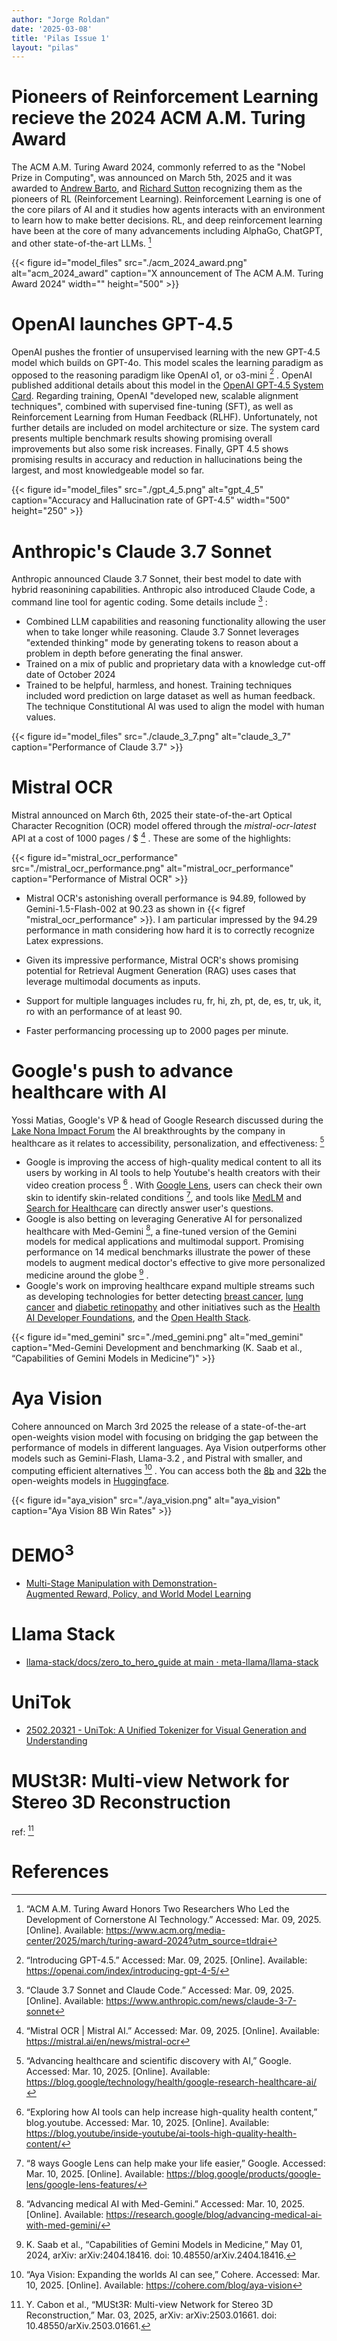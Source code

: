 ```yaml
---
author: "Jorge Roldan"
date: '2025-03-08'
title: 'Pilas Issue 1'
layout: "pilas"
---
```


#  Pioneers of Reinforcement Learning recieve the 2024 ACM A.M. Turing Award
The ACM A.M. Turing Award 2024, commonly referred to as the "Nobel Prize in Computing",  was announced on March 5th, 2025 and it was awarded to [Andrew Barto](https://people.cs.umass.edu/~barto/), and [Richard Sutton](http://incompleteideas.net/) recognizing them as the pioneers of RL (Reinforcement Learning). Reinforcement Learning is one of the core pilars of AI and it studies how agents interacts with an environment to learn how to make better decisions. RL, and deep reinforcement learning have been at the core of many advancements including AlphaGo, ChatGPT, and other state-of-the-art LLMs. [^acm_turing_award]


{{< figure id="model_files" src="./acm_2024_award.png" alt="acm_2024_award" caption="X announcement of The ACM A.M. Turing Award 2024" width="" height="500" >}}


# OpenAI launches GPT-4.5

OpenAI pushes the frontier of unsupervised learning with the new GPT-4.5 model which builds on GPT-4o. This model scales the learning paradigm as opposed to the reasoning paradigm like OpenAI o1, or o3-mini [^gpt4_5] . OpenAI published additional details about this model in the [OpenAI GPT-4.5 System Card](https://cdn.openai.com/gpt-4-5-system-card-2272025.pdf?utm_campaign=The%20Batch&utm_source=hs_email&utm_medium=email). Regarding training, OpenAI "developed new, scalable alignment techniques", combined with supervised fine-tuning (SFT), as well as Reinforcement Learning from Human Feedback (RLHF). Unfortunately, not further details are included on model architecture or size. The system card presents multiple benchmark results showing promising overall improvements but also some risk increases. Finally, GPT 4.5 shows promising results in accuracy and reduction in hallucinations being the largest, and most knowledgeable model so far.

{{< figure id="model_files" src="./gpt_4_5.png" alt="gpt_4_5" caption="Accuracy and Hallucination rate of GPT-4.5" width="500" height="250" >}}



# Anthropic's Claude 3.7  Sonnet

Anthropic announced Claude 3.7 Sonnet, their best model to date with hybrid reasonining capabilities. Anthropic also introduced Claude Code, a command line tool for agentic coding. Some details include [^claude_3_7] :
- Combined LLM capabilities and reasoning functionality allowing the user when to take longer while reasoning. Claude 3.7 Sonnet leverages  "extended thinking" mode by generating tokens to reason about a problem in depth before generating the final answer. 
- Trained on a mix of public and proprietary data with a knowledge cut-off date of October 2024
- Trained to be helpful, harmless, and honest. Training techniques included word prediction on large dataset as well as human feedback. The technique Constitutional AI was used to align the model with human values.

{{< figure id="model_files" src="./claude_3_7.png" alt="claude_3_7" caption="Performance of Claude 3.7" >}}

# Mistral OCR

Mistral announced on March 6th, 2025 their state-of-the-art Optical Character Recognition (OCR) model offered through the *mistral-ocr-latest*  API at a cost of 1000 pages / $ [^mistral_ocr] . 
These are some of the highlights:
 
{{< figure id="mistral_ocr_performance" src="./mistral_ocr_performance.png" alt="mistral_ocr_performance" caption="Performance of Mistral OCR" >}}

- Mistral OCR's astonishing overall performance is 94.89, followed by Gemini-1.5-Flash-002 at 90.23 as shown in {{< figref "mistral_ocr_performance" >}}. I am particular impressed by the 94.29 performance in math considering how hard it is to correctly recognize Latex expressions.

- Given its impressive performance, Mistral OCR's shows promising potential for Retrieval Augment Generation (RAG) uses cases that leverage multimodal documents as inputs.

- Support for multiple languages includes ru, fr, hi, zh, pt, de, es, tr, uk, it, ro with an performance of at least 90. 

- Faster performancing processing up to 2000 pages per minute.


#  Google's push to advance healthcare with AI

Yossi Matias, Google's VP & head of Google Research discussed during the [Lake Nona Impact Forum](https://lakenonaimpactforum.org/event/overview/) the AI breakthroughts by the company in healthcare as it relates to accessibility, personalization, and effectiveness: [^google_healthcare_ai]

-  Google is improving the access of high-quality medical content to all its users by working in AI tools to help Youtube's health creators with their video creation process [^youtube_ai_tools_healthcare] . With [Google Lens](https://blog.google/products/google-lens/google-lens-features/), users can check their own skin to identify skin-related conditions  [^google_lens], and tools like [MedLM](https://cloud.google.com/blog/topics/healthcare-life-sciences/introducing-medlm-for-the-healthcare-industry) and [Search for Healthcare](https://www.googlecloudpresscorner.com/2024-10-17-Google-Cloud-Launches-General-Availability-of-Vertex-AI-Search-for-Healthcare-and-Healthcare-Data-Engine) can directly answer user's questions.
- Google is also betting on leveraging Generative AI for personalized healthcare with Med-Gemini [^med_gemini], a fine-tuned version of the Gemini models for medical applications and multimodal support. Promising performance on 14 medical benchmarks illustrate the power of these models to augment medical doctor's effective to give more personalized medicine around the globe [^med_gemini_capabilities] .
- Google's work on improving healthcare expand multiple streams such as developing technologies for better detecting [breast cancer](https://blog.google/technology/ai/icad-partnership-breast-cancer-screening/), [lung cancer](https://research.google/blog/computer-aided-diagnosis-for-lung-cancer-screening/) and [diabetic retinopathy](https://blog.google/around-the-globe/google-asia/arda-diabetic-retinopathy-india-thailand/) and other initiatives such as the [Health AI Developer Foundations](https://research.google/blog/helping-everyone-build-ai-for-healthcare-applications-with-open-foundation-models/), and the [Open Health Stack](https://blog.google/technology/health/open-health-stack-developers/).

{{< figure id="med_gemini" src="./med_gemini.png" alt="med_gemini" caption="Med-Gemini Development and benchmarking (K. Saab et al., “Capabilities of Gemini Models in Medicine”)" >}}

# Aya Vision
Cohere announced on March 3rd 2025 the release of a state-of-the-art open-weights vision model with focusing on bridging the gap between the performance of models in different languages. Aya Vision outperforms other models such as Gemini-Flash, Llama-3.2 , and Pistral with smaller, and computing efficient alternatives [^aya_vision] . You can access both the [8b](https://huggingface.co/CohereForAI/aya-vision-8b?ref=cohere-ai.ghost.io) and [32b](https://huggingface.co/CohereForAI/aya-vision-32b?ref=cohere-ai.ghost.io) the open-weights models in [Huggingface](https://huggingface.co/collections/CohereForAI/c4ai-aya-vision-67c4ccd395ca064308ee1484). 



{{< figure id="aya_vision" src="./aya_vision.png" alt="aya_vision" caption="Aya Vision 8B Win Rates" >}}


# DEMO$^3$
- [Multi-Stage Manipulation with Demonstration-Augmented Reward, Policy, and World Model Learning](https://adrialopezescoriza.github.io/demo3/?utm_source=tldrai)


# Llama Stack
- [llama-stack/docs/zero_to_hero_guide at main · meta-llama/llama-stack](https://github.com/meta-llama/llama-stack/tree/main/docs/zero_to_hero_guide?utm_source=tldrai)


# UniTok
- [2502.20321 - UniTok: A Unified Tokenizer for Visual Generation and Understanding](https://arxiv.org/abs/2502.20321?utm_source=tldrai)


# MUSt3R: Multi-view Network for Stereo 3D Reconstruction
ref: [^must3r]


# References
[^acm_turing_award]: “ACM A.M. Turing Award Honors Two Researchers Who Led the Development of Cornerstone AI Technology.” Accessed: Mar. 09, 2025. [Online]. Available: https://www.acm.org/media-center/2025/march/turing-award-2024?utm_source=tldrai

[^gpt4_5]: “Introducing GPT-4.5.” Accessed: Mar. 09, 2025. [Online]. Available: https://openai.com/index/introducing-gpt-4-5/


[^claude_3_7]: “Claude 3.7 Sonnet and Claude Code.” Accessed: Mar. 09, 2025. [Online]. Available: https://www.anthropic.com/news/claude-3-7-sonnet


[^mistral_ocr]: “Mistral OCR | Mistral AI.” Accessed: Mar. 09, 2025. [Online]. Available: https://mistral.ai/en/news/mistral-ocr


[^google_healthcare_ai]: “Advancing healthcare and scientific discovery with AI,” Google. Accessed: Mar. 10, 2025. [Online]. Available: https://blog.google/technology/health/google-research-healthcare-ai/


[^youtube_ai_tools_healthcare]: “Exploring how AI tools can help increase high-quality health content,” blog.youtube. Accessed: Mar. 10, 2025. [Online]. Available: https://blog.youtube/inside-youtube/ai-tools-high-quality-health-content/


[^google_lens]: “8 ways Google Lens can help make your life easier,” Google. Accessed: Mar. 10, 2025. [Online]. Available: https://blog.google/products/google-lens/google-lens-features/


[^med_gemini]: “Advancing medical AI with Med-Gemini.” Accessed: Mar. 10, 2025. [Online]. Available: https://research.google/blog/advancing-medical-ai-with-med-gemini/


[^med_gemini_capabilities]: K. Saab et al., “Capabilities of Gemini Models in Medicine,” May 01, 2024, arXiv: arXiv:2404.18416. doi: 10.48550/arXiv.2404.18416.


[^must3r]: Y. Cabon et al., “MUSt3R: Multi-view Network for Stereo 3D Reconstruction,” Mar. 03, 2025, arXiv: arXiv:2503.01661. doi: 10.48550/arXiv.2503.01661.

[^aya_vision]: “Aya Vision: Expanding the worlds AI can see,” Cohere. Accessed: Mar. 10, 2025. [Online]. Available: https://cohere.com/blog/aya-vision
